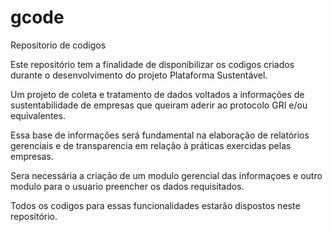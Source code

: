 # gcode

Repositorio de codigos

Este repositório tem a finalidade de disponibilizar os codigos criados durante o desenvolvimento do projeto Plataforma Sustentável.

Um projeto de coleta e tratamento de dados voltados a informações de sustentabilidade de empresas que queiram aderir ao protocolo GRI e/ou equivalentes.

Essa base de informações será fundamental na elaboração de relatórios gerenciais e de transparencia em relação à práticas exercidas pelas empresas.

Sera necessária a criação de um modulo gerencial das informaçoes e outro modulo para o usuario preencher os dados requisitados.

Todos os codigos para essas funcionalidades estarão dispostos neste repositório.